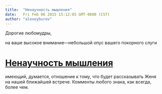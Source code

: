 ```yaml
---
title:  "Ненаучность мышления"
date:   Fri Feb 06 2015 15:12:05 GMT-0600 (CST)
author: "alexeyburov"
---
```


Дорогие любомудры,

на ваше высокое внимание—небольшой опус вашего покорного слуги

<h1><a href="http://snob.ru/profile/27355/blog/87501">Ненаучность мышления</a></h1>

имеющий, думается, отношение к тому, что будет рассказывать Женя на нашей ближайшей встрече. Комменты любого знака, как всегда, более чем.